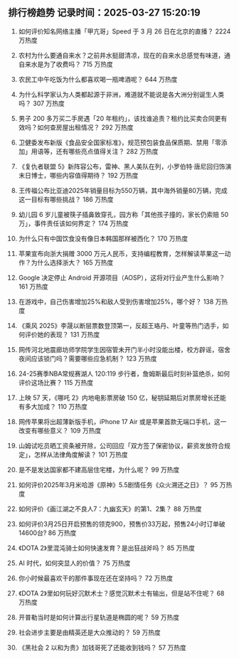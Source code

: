 
## 排行榜趋势 记录时间：2025-03-27 15:20:19
  
  1. 如何评价知名网络主播「甲亢哥」Speed 于 3 月 26 日在北京的直播？ 2224 万热度
    
  2. 农村为什么要通自来水？之前井水挺甜清凉，现在的自来水总感觉有味道，通自来水是为了收费吗？ 715 万热度
    
  3. 农民工中午吃饭为什么都喜欢喝一瓶啤酒呢？ 644 万热度
    
  4. 为什么科学家认为人类都起源于非洲，难道就不能说是各大洲分别诞生人类吗？ 307 万热度
    
  5. 男子 200 多万买二手房遇「20 年租约」，该找谁追责？租约比买卖合同更有效吗？如何查房屋出租情况？ 292 万热度
    
  6. 卫健委发布新版《食品安全国家标准》，规范预包装食品保质期、禁用「零添加」用语等，还有哪些亮点值得关注？ 282 万热度
    
  7. 《复仇者联盟 5》新阵容公布，雷神、黑人美队在列，小罗伯特·唐尼回归饰演末日博士，哪些内容值得期待？ 192 万热度
    
  8. 王传福公布比亚迪2025年销量目标为550万辆，其中海外销量80万辆，完成这一目标有哪些挑战？ 186 万热度
    
  9. 幼儿园 6 岁儿童被筷子插鼻致穿孔，园方称「其他孩子撞的，家长仍索赔 50 万」，事件责任该如何界定？ 174 万热度
    
  10. 为什么只有中国饮食没有像日本韩国那样被西化？ 170 万热度
    
  11. 苹果宣布向浙大捐赠 3000 万元人民币，支持编程教育，怎样解读苹果这一动作？为什么选择浙大？ 165 万热度
    
  12. Google 决定停止 Android 开源项目（AOSP），这将对行业产生什么影响？ 161 万热度
    
  13. 在游戏中，自己伤害增加25%和敌人受到伤害增加25%，哪个好？ 138 万热度
    
  14. 《乘风 2025》李晟以断层票数登顶第一，反超王珞丹、叶童等热门选手，如何评价她的表现？ 131 万热度
    
  15. 网传河北地震廊坊师学院学生因宿管未开门半小时没能出楼，校方辟谣，宿舍夜间应该锁门吗？需要哪些应急机制？ 123 万热度
    
  16. 24-25赛季NBA常规赛湖人 120:119 步行者，詹姆斯最后时刻补篮绝杀，如何评价这场比赛？ 115 万热度
    
  17. 上映 57 天，《哪吒 2》内地电影票房破 150 亿，秘钥延期后对票房增长还能有多大加成？ 110 万热度
    
  18. 网传苹果将出超薄新版手机，iPhone 17 Air 或是苹果首款无端口手机，这一改变有哪些意义？ 109 万热度
    
  19. 山姆试吃员晒工资条被开除，公司回应「双方签了保密协议，薪资发放符合规定」，怎样从法律角度解读？ 101 万热度
    
  20. 是不是发达国家都不建高层住宅楼，为什么呢？ 99 万热度
    
  21. 如何评价2025年3月米哈游《原神》5.5剧情任务《众火溯还之日》？ 95 万热度
    
  22. 如何评价《画江湖之不良人7：九幽玄天》的第1、2集？ 88 万热度
    
  23. 如何评价3月25日开启预售的领克900，预售价33万起，预售24小时订单破14600台? 86 万热度
    
  24. 《DOTA 2》里混沌骑士如何快速发育？是出狂战斧吗？ 85 万热度
    
  25. AI 时代，如何突显人的价值？ 75 万热度
    
  26. 你小时候最喜欢干的那件事现在还在坚持吗？ 72 万热度
    
  27. 《DOTA 2》里如何玩好沉默术士？感觉沉默术士有输出，但是站不住呢？ 68 万热度
    
  28. 开普勒当时是如何计算出行星轨道是椭圆的呢？ 59 万热度
    
  29. 社会进步主要是由精英还是大众推动的？ 59 万热度
    
  30. 《黑社会 2 以和为贵》加钱哥死了还能收到钱吗？ 57 万热度
    